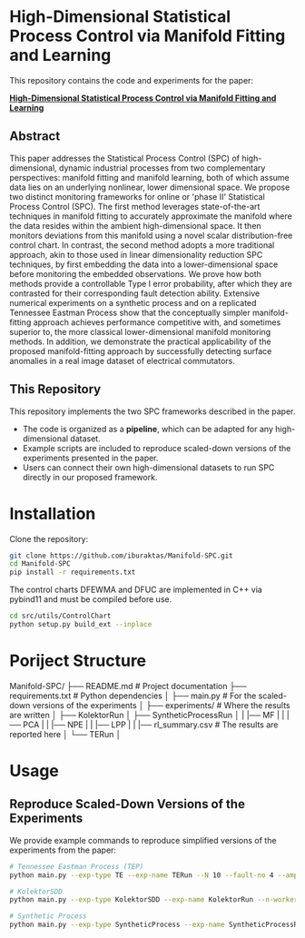 # High-Dimensional Statistical Process Control via Manifold Fitting and Learning

This repository contains the code and experiments for the paper:

[**High-Dimensional Statistical Process Control via Manifold Fitting and Learning**](https://arxiv.org/abs/xxxx.xxxxx)



## Abstract 

This paper addresses the Statistical Process Control (SPC) of high-dimensional, dynamic industrial processes from two complementary perspectives: manifold fitting and manifold learning, both of which assume data lies on an underlying nonlinear, lower dimensional space. We propose two distinct monitoring frameworks for online or 'phase II' Statistical Process Control (SPC). The first method leverages state-of-the-art techniques in manifold fitting to accurately approximate the manifold where the data resides within the ambient high-dimensional space. It then monitors deviations from this manifold using a novel scalar distribution-free control chart. In contrast, the second method adopts a more traditional approach, akin to those used in linear dimensionality reduction SPC techniques, by first embedding the data into a lower-dimensional space before monitoring the embedded observations. We prove how both methods provide a controllable Type I error probability, after which they are contrasted for their corresponding fault detection ability. Extensive numerical experiments on a synthetic process and on a replicated Tennessee Eastman Process show that the conceptually simpler manifold-fitting approach achieves performance competitive with, and sometimes superior to, the more classical lower-dimensional manifold monitoring methods. In addition, we demonstrate the practical applicability of the proposed manifold-fitting approach by successfully detecting surface anomalies in a real image dataset of electrical commutators.

## This Repository

This repository implements the two SPC frameworks described in the paper.  
- The code is organized as a **pipeline**, which can be adapted for any high-dimensional dataset.  
- Example scripts are included to reproduce scaled-down versions of the experiments presented in the paper.  
- Users can connect their own high-dimensional datasets to run SPC directly in our proposed framework.

# Installation

Clone the repository:

```bash
git clone https://github.com/iburaktas/Manifold-SPC.git
cd Manifold-SPC
pip install -r requirements.txt
```
The control charts DFEWMA and DFUC are implemented in C++ via pybind11 and must be compiled before use.

```bash
cd src/utils/ControlChart
python setup.py build_ext --inplace
```

# Poriject Structure

Manifold-SPC/
├── README.md                # Project documentation
├── requirements.txt         # Python dependencies
│
├── main.py                  # For the scaled-down versions of the experiments
│
├── experiments/             # Where the results are written
│   ├── KolektorRun
│   ├── SyntheticProcessRun
│   |   |── MF
|   |   |── PCA
|   |   |── NPE
|   |   |── LPP
|   |   |── rl_summary.csv  # The results are reported here
│   └── TERun
│



# Usage

## Reproduce Scaled-Down Versions of the Experiments

We provide example commands to reproduce simplified versions of the experiments from the paper:

```bash
# Tennessee Eastman Process (TEP)
python main.py --exp-type TE --exp-name TERun --N 10 --fault-no 4 --amplitude 0.1 --n-workers 8

# KolektorSDD
python main.py --exp-type KolektorSDD --exp-name KolektorRun --n-workers 1 --sigma-estimate 0 --alpha 0.005

# Synthetic Process
python main.py --exp-type SyntheticProcess --exp-name SyntheticProcessRun --N 100 --fault-no 4 --amplitude 10
```
